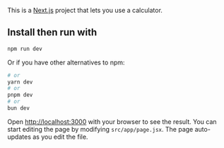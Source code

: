 This is a [Next.js](https://nextjs.org/) project that lets you use a calculator.

## Install then run with

```bash
npm run dev
```
Or if you have other alternatives to npm:
```bash
# or
yarn dev
# or
pnpm dev
# or
bun dev
```

Open [http://localhost:3000](http://localhost:3000) with your browser to see the result.
You can start editing the page by modifying `src/app/page.jsx`. The page auto-updates as you edit the file.